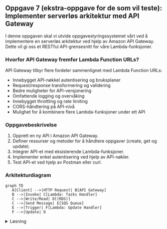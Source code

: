## Oppgave 7 (ekstra-oppgave for de som vil teste): Implementer serverløs arkitektur med API Gateway

I denne oppgaven skal vi utvide oppgavestyringssystemet vårt ved å implementere en serverløs arkitektur ved hjelp av Amazon API Gateway. Dette vil gi oss et RESTful API-grensesnitt for våre Lambda-funksjoner.

### Hvorfor API Gateway fremfor Lambda Function URLs?

API Gateway tilbyr flere fordeler sammenlignet med Lambda Function URLs:
- Innebygget API-nøkkel autentisering og bruksplaner
- Request/response transformering og validering
- Bedre muligheter for API-versjonering
- Omfattende logging og overvåking
- Innebygget throttling og rate limiting
- CORS-håndtering på API-nivå
- Mulighet for å kombinere flere Lambda-funksjoner under ett API

### Oppgavebeskrivelse

1. Opprett en ny API i Amazon API Gateway.
2. Definer ressurser og metoder for å håndtere oppgaver (create, get og update).
3. Integrer API-et med eksisterende Lambda-funksjoner.
4. Implementer enkel autentisering ved hjelp av API-nøkler.
5. Test API-et ved hjelp av Postman eller curl.

### Arkitekturdiagram

```mermaid
graph TD
   A[Client] -->|HTTP Request| B[API Gateway]
   B -->|Invoke| C[Lambda: Tasks Handler]
   C -->|Write/Read| D[(RDS)]
   C -->|Send Message| E[SQS Queue]
   E -->|Trigger| F[Lambda: Update Handler]
   F -->|Update| D
```

<details>
<summary>Løsning</summary>

1. Opprett en ny API i Amazon API Gateway:
    - Gå til API Gateway-konsollet
    - Klikk på "Create API"
    - Velg "REST API" og klikk "Build"
    - Gi API-et et navn, f.eks. "TaskManagementAPI"
    - Klikk på "Create API"

2. Definer ressurser og metoder:
    - Klikk på "Actions" og velg "Create Resource"
    - Gi ressursen navnet "tasks"
    - Opprett følgende metoder under /tasks ressursen:
    - POST (for å opprette en ny oppgave)
    - GET (for å hente alle oppgaver)
    - Opprett en ny ressurs under /tasks med {taskId} som path parameter
    - Under /tasks/{taskId}, opprett følgende metode:
    - GET (for å hente en spesifikk oppgave)

3. Integrer API-et med Lambda-funksjoner:
    - For POST og GET metodene, integrer med Tasks Handler Lambda
    - Updates håndteres via SQS-køen og Update Handler Lambda

4. Implementer autentisering med API-nøkler:
    - Gå til "API Keys" i venstremenyen
    - Klikk på "Actions" og velg "Create API Key"
    - Gi nøkkelen et navn og klikk på "Save"
    - Gå tilbake til API-et ditt og velg "Resources"
    - For hver metode, klikk på "Method Request"
    - Under "API Key Required", velg "true"
    - Gå til "Usage Plans" i venstremenyen
    - Klikk på "Create" og gi planen et navn
    - Legg til API-et og API-nøkkelen til bruksplanen

5. Deploy API-et:
    - Klikk på "Actions" og velg "Deploy API"
    - Velg en ny deployment stage, gi den et navn (f.eks. "prod")
    - Klikk på "Deploy"

6. Test API-et:
    - Noter ned API-ets Invoke URL og din API-nøkkel
    - Bruk Postman eller curl for å teste API-et. Her er et eksempel med curl:

```bash
# Opprett en ny oppgave
curl -X POST \
   https://your-api-id.execute-api.your-region.amazonaws.com/prod/tasks \
   -H 'Content-Type: application/json' \
   -H 'x-api-key: YOUR_API_KEY' \
   -d '{"title": "Ny oppgave", "description": "Dette er en test-oppgave"}'

# Hent alle oppgaver
curl -X GET \
   https://your-api-id.execute-api.your-region.amazonaws.com/prod/tasks \
   -H 'x-api-key: YOUR_API_KEY'

# Hent en spesifikk oppgave (erstatt {taskId} med en faktisk ID)
curl -X GET \
   https://your-api-id.execute-api.your-region.amazonaws.com/prod/tasks/{taskId} \
   -H 'x-api-key: YOUR_API_KEY'
```

Med denne implementasjonen har du nå et fungerende RESTful API for oppgavestyringssystemet ditt. API-et er sikret med API-nøkler og integrert med Lambda-funksjonene dine for å utføre operasjoner på oppgavene. Updates håndteres asynkront via SQS-køen.

> **Viktig:** Husk å oppdatere CORS-innstillingene hvis du planlegger å kalle API-et fra en webbrowser. Du kan gjøre dette ved å gå til "Actions" > "Enable CORS" i API Gateway-konsollet.

</details>

